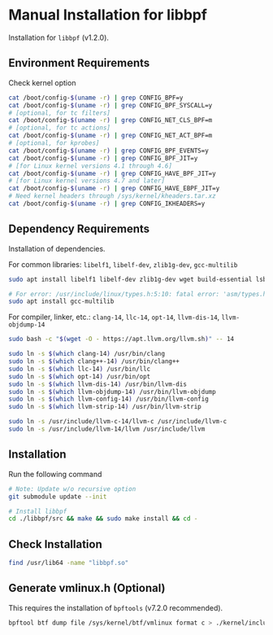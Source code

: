 # Manual Installation for libbpf

Installation for `libbpf` (v1.2.0).

## Environment Requirements

Check kernel option

```bash
cat /boot/config-$(uname -r) | grep CONFIG_BPF=y
cat /boot/config-$(uname -r) | grep CONFIG_BPF_SYSCALL=y
# [optional, for tc filters]
cat /boot/config-$(uname -r) | grep CONFIG_NET_CLS_BPF=m
# [optional, for tc actions]
cat /boot/config-$(uname -r) | grep CONFIG_NET_ACT_BPF=m
# [optional, for kprobes]
cat /boot/config-$(uname -r) | grep CONFIG_BPF_EVENTS=y
cat /boot/config-$(uname -r) | grep CONFIG_BPF_JIT=y
# [for Linux kernel versions 4.1 through 4.6]
cat /boot/config-$(uname -r) | grep CONFIG_HAVE_BPF_JIT=y
# [for Linux kernel versions 4.7 and later]
cat /boot/config-$(uname -r) | grep CONFIG_HAVE_EBPF_JIT=y
# Need kernel headers through /sys/kernel/kheaders.tar.xz
cat /boot/config-$(uname -r) | grep CONFIG_IKHEADERS=y
```

## Dependency Requirements

Installation of dependencies.

For common libraries: `libelf1`, `libelf-dev`, `zlib1g-dev`, `gcc-multilib`

```bash
sudo apt install libelf1 libelf-dev zlib1g-dev wget build-essential lsb-release software-properties-common gnupg

# For error: /usr/include/linux/types.h:5:10: fatal error: 'asm/types.h' file not found
sudo apt install gcc-multilib 
```

For compiler, linker, etc.: `clang-14`, `llc-14`, `opt-14`, `llvm-dis-14`, `llvm-objdump-14`

```bash
sudo bash -c "$(wget -O - https://apt.llvm.org/llvm.sh)" -- 14

sudo ln -s $(which clang-14) /usr/bin/clang
sudo ln -s $(which clang++-14) /usr/bin/clang++
sudo ln -s $(which llc-14) /usr/bin/llc
sudo ln -s $(which opt-14) /usr/bin/opt
sudo ln -s $(which llvm-dis-14) /usr/bin/llvm-dis
sudo ln -s $(which llvm-objdump-14) /usr/bin/llvm-objdump
sudo ln -s $(which llvm-config-14) /usr/bin/llvm-config
sudo ln -s $(which llvm-strip-14) /usr/bin/llvm-strip

sudo ln -s /usr/include/llvm-c-14/llvm-c /usr/include/llvm-c
sudo ln -s /usr/include/llvm-14/llvm /usr/include/llvm
```

## Installation

Run the following command

```bash
# Note: Update w/o recursive option
git submodule update --init

# Install libbpf
cd ./libbpf/src && make && sudo make install && cd -
```

## Check Installation

```bash
find /usr/lib64 -name "libbpf.so"
```

## Generate vmlinux.h (Optional)

This requires the installation of `bpftools` (v7.2.0 recommended).

```bash
bpftool btf dump file /sys/kernel/btf/vmlinux format c > ./kernel/include/vmlinux.h
```